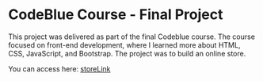# CodeBlue Course - Final Project

This project was delivered as part of the final Codeblue course.
The course focused on front-end development, where I learned more about HTML, CSS, JavaScript, and Bootstrap.
The project was to build an online store.

You can access here: [storeLink](https://camila-r.github.io/ProjetoFinal-CodeBlue/)

